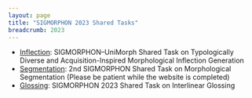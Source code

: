 ```yaml
---
layout: page
title: "SIGMORPHON 2023 Shared Tasks"
breadcrumb: 2023
---
```


- [Inflection](https://github.com/sigmorphon/2023InflectionST): SIGMORPHON–UniMorph Shared Task on Typologically Diverse and Acquisition-Inspired Morphological Inflection Generation
- [Segmentation](https://github.com/sigmorphon/2023SegmentationST): 2nd SIGMORPHON Shared Task on Morphological Segmentation (Please be patient while the website is completed)
- [Glossing](https://github.com/sigmorphon/2023GlossingST): SIGMORPHON 2023 Shared Task on Interlinear Glossing

